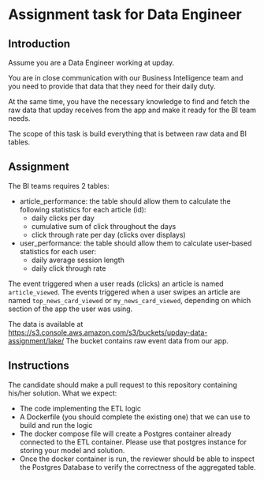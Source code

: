 # Assignment task for Data Engineer

## Introduction

Assume you are a Data Engineer working at upday. 

You are in close communication with our Business Intelligence team and you need to provide that data that they need for their daily duty.

At the same time, you have the necessary knowledge to find and fetch the raw data that upday receives from the app and make it ready for the BI team needs.

The scope of this task is build everything that is between raw data and BI tables.

## Assignment
The BI teams requires 2 tables:
* article_performance: the table should allow them to calculate the following statistics for each article (id):
  * daily clicks per day
  * cumulative sum of click throughout the days
  * click through rate per day (clicks over displays)
* user_performance: the table should allow them to calculate user-based statistics for each user:
  * daily average session length
  * daily click through rate
  
The event triggered when a user reads (clicks) an article is named `article_viewed`. 
The events triggered when a user swipes  an article are named  `top_news_card_viewed` or `my_news_card_viewed`, depending on which section of the app the user was using.

The data is available at https://s3.console.aws.amazon.com/s3/buckets/upday-data-assignment/lake/
The bucket contains raw event data from our app.

## Instructions
The candidate should make a pull request to this repository containing his/her solution.
What we expect:
* The code implementing the ETL logic
* A Dockerfile (you should complete the existing one) that we can use to build and run the logic
* The docker compose file will create a Postgres container already connected to the ETL container. Please use that postgres instance for storing your model and solution.
* Once the docker container is run, the reviewer should be able to inspect the Postgres Database to verify the correctness of the aggregated table.
